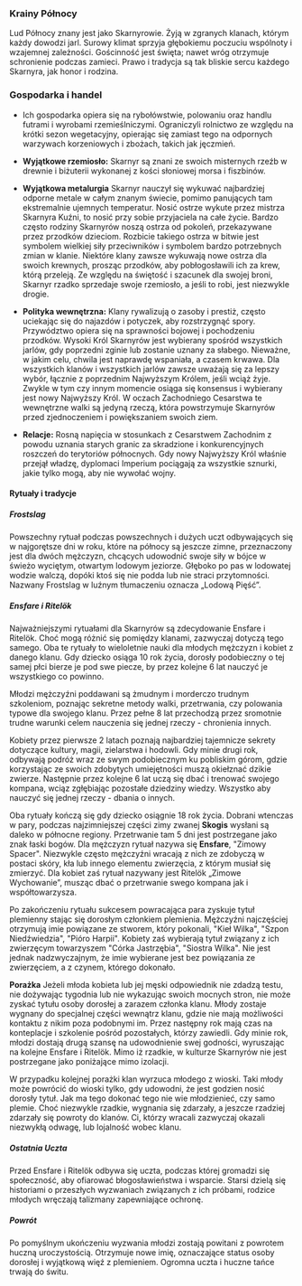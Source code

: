 ### Krainy Północy 
Lud Północy znany jest jako Skarnyrowie. Żyją w zgranych klanach, którym każdy dowodzi jarl. Surowy klimat sprzyja głębokiemu poczuciu wspólnoty i wzajemnej zależności. Gościnność jest święta; nawet wróg otrzymuje schronienie podczas zamieci. Prawo i tradycja są tak bliskie sercu każdego Skarnyra, jak honor i rodzina.

### Gospodarka i handel
- Ich gospodarka opiera się na rybołówstwie, polowaniu oraz handlu futrami i wyrobami rzemieślniczymi. Ograniczyli rolnictwo ze względu na krótki sezon wegetacyjny, opierając się zamiast tego na odpornych warzywach korzeniowych i zbożach, takich jak jęczmień.
- **Wyjątkowe rzemiosło:** Skarnyr są znani ze swoich misternych rzeźb w drewnie i biżuterii wykonanej z kości słoniowej morsa i fiszbinów.
- **Wyjątkowa metalurgia** Skarnyr nauczył się wykuwać najbardziej odporne metale w całym znanym świecie, pomimo panujących tam ekstremalnie ujemnych temperatur. Nosić ostrze wykute przez mistrza Skarnyra Kuźni, to nosić przy sobie przyjaciela na całe życie. Bardzo często rodziny Skarnyrów noszą ostrza od pokoleń, przekazywane przez przodków dzieciom. Rozbicie takiego ostrza w bitwie jest symbolem wielkiej siły przeciwników i symbolem bardzo potrzebnych zmian w klanie. Niektóre klany zawsze wykuwają nowe ostrza dla swoich krewnych, prosząc przodków, aby pobłogosławili ich za krew, którą przeleją. Ze względu na świętość i szacunek dla swojej broni, Skarnyr rzadko sprzedaje swoje rzemiosło, a jeśli to robi, jest niezwykle drogie.
- **Polityka wewnętrzna:** Klany rywalizują o zasoby i prestiż, często uciekając się do najazdów i potyczek, aby rozstrzygnąć spory. Przywództwo opiera się na sprawności bojowej i pochodzeniu przodków. Wysoki Król Skarnyrów jest wybierany spośród wszystkich jarlów, gdy poprzedni zginie lub zostanie uznany za słabego. Nieważne, w jakim celu, chwila jest naprawdę wspaniała, a czasem krwawa. Dla wszystkich klanów i wszystkich jarlów zawsze uważają się za lepszy wybór, łącznie z poprzednim Najwyższym Królem, jeśli wciąż żyje. Zwykle w tym czy innym momencie osiąga się konsensus i wybierany jest nowy Najwyższy Król. W oczach Zachodniego Cesarstwa te wewnętrzne walki są jedyną rzeczą, która powstrzymuje Skarnyrów przed zjednoczeniem i powiększaniem swoich ziem.

- **Relacje:** Rosną napięcia w stosunkach z Cesarstwem Zachodnim z powodu uznania starych granic za skradzione i konkurencyjnych roszczeń do terytoriów północnych. Gdy nowy Najwyższy Król właśnie przejął władzę, dyplomaci Imperium pociągają za wszystkie sznurki, jakie tylko mogą, aby nie wywołać wojny.

#### Rytuały i tradycje

##### Frostslag
Powszechny rytuał podczas powszechnych i dużych uczt odbywających się w najgorętsze dni w roku, które na północy są jeszcze zimne, przeznaczony jest dla dwóch mężczyzn, chcących udowodnić swoje siły w bójce w świeżo wyciętym, otwartym lodowym jeziorze. Głęboko po pas w lodowatej wodzie walczą, dopóki ktoś się nie podda lub nie straci przytomności. Nazwany Frostslag w luźnym tłumaczeniu oznacza „Lodową Pięść”.
##### Ensfare i Ritelök
Najważniejszymi rytuałami dla Skarnyrów są zdecydowanie Ensfare i Ritelök. Choć mogą różnić się pomiędzy klanami, zazwyczaj dotyczą tego samego. Oba te rytuały to wieloletnie nauki dla młodych mężczyzn i kobiet z danego klanu. Gdy dziecko osiąga 10 rok życia, dorosły podobieczny o tej samej płci bierze je pod swe piecze, by przez kolejne 6 lat nauczyć je wszystkiego co powinno. 

Młodzi mężczyźni poddawani są żmudnym i morderczo trudnym szkoleniom, poznając sekretne metody walki, przetrwania, czy polowania typowe dla swojego klanu. Przez pełne 8 lat przechodzą przez sromotnie trudne warunki celem nauczenia się jednej rzeczy - chronienia innych.

Kobiety przez pierwsze 2 latach poznają najbardziej tajemnicze sekrety dotyczące kultury, magii, zielarstwa i hodowli. Gdy minie drugi rok, odbywają podróż wraz ze swym podobiecznym ku pobliskim górom, gdzie korzystając ze swoich zdobytych umiejętności muszą okiełznać dzikie zwierze. Następnie przez kolejne 6 lat uczą się dbać i trenować swojego kompana, wciąz zgłębiając pozostałe dziedziny wiedzy. Wszystko aby nauczyć się jednej rzeczy - dbania o innych.

Oba rytuały kończą się gdy dziecko osiągnie 18 rok życia. Dobrani wtenczas w pary, podczas najzimniejszej części zimy zwanej **Skogis** wysłani są daleko w północne regiony. Przetrwanie tam 5 dni jest postrzegane jako znak łaski bogów. Dla mężczyzn rytuał nazywa się **Ensfare**, "Zimowy Spacer". Niezwykle często mężczyźni wracają z nich ze zdobyczą w postaci skóry, kła lub innego elementu zwierzęcia, z którym musiał się zmierzyć. Dla kobiet zaś rytuał nazywany jest Ritelök „Zimowe Wychowanie”, musząc dbać o przetrwanie swego kompana jak i współtowarzysza.

Po zakończeniu rytuału sukcesem powracająca para zyskuje tytuł plemienny stając się dorosłym członkiem plemienia. Mężczyźni najczęściej otrzymują imie powiązane ze stworem, który pokonali, "Kieł Wilka", "Szpon Niedźwiedzia", "Pióro Harpii". Kobiety zaś wybierają tytuł związany z ich zwierzęcym towarzyszem "Córka Jastrzębia", "Siostra Wilka". Nie jest jednak nadzwyczajnym, że imie wybierane jest bez powiązania ze zwierzęciem, a z czynem, którego dokonało.

**Porażka**
Jeżeli młoda kobieta lub jej męski odpowiednik nie zdadzą testu, nie dożywając tygodnia lub nie wykazując swoich mocnych stron, nie może zyskać tytułu osoby dorosłej a zarazem członka klanu. 
Młody zostaje wygnany do specjalnej części wewnątrz klanu, gdzie nie mają możliwości kontaktu z nikim poza podobnymi im. Przez następny rok mają czas na konteplacje i szkolenie pośród pozostałych, którzy zawiedli. Gdy minie rok, młodzi dostają drugą szansę na udowodnienie swej godności, wyruszając na kolejne Ensfare i Ritelök. Mimo iż rzadkie, w kulturze Skarnyrów nie jest postrzegane jako poniżające mimo izolacji. 

W przypadku kolejnej porażki klan wyrzuca młodego z wioski. Taki młody może powrócić do wioski tylko, gdy udowodni, że jest godzien nosić dorosły tytuł. Jak ma tego dokonać tego nie wie młodzienieć, czy samo plemie. Choć niezwykle rzadkie, wygnania się zdarzały, a jeszcze rzadziej zdarzały się powroty do klanów. Ci, którzy wracali zazwyczaj okazali niezwykłą odwagę, lub lojalność wobec klanu.
##### Ostatnia Uczta

Przed Ensfare i Ritelök odbywa się uczta, podczas której gromadzi się społeczność, aby ofiarować błogosławieństwa i wsparcie. Starsi dzielą się historiami o przeszłych wyzwaniach związanych z ich próbami, rodzice młodych wręczają talizmany zapewniające ochronę.
##### Powrót

Po pomyślnym ukończeniu wyzwania młodzi zostają powitani z powrotem huczną uroczystością. Otrzymuje nowe imię, oznaczające status osoby dorosłej i wyjątkową więź z plemieniem. Ogromna uczta i huczne tańce trwają do świtu.
